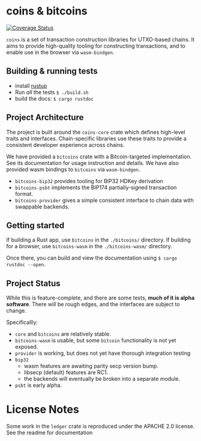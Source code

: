 # coins & bitcoins

[![Coverage Status](https://coveralls.io/repos/github/summa-tx/riemann-rs/badge.svg?branch=master)](https://coveralls.io/github/summa-tx/riemann-rs?branch=master)

`coins` is a set of transaction construction libraries for UTXO-based
chains. It aims to provide high-quality tooling for constructing
transactions, and to enable use in the browser via `wasm-bindgen`.

## Building & running tests

- install [rustup](https://rustup.rs/)
- Run _all_ the tests `$ ./build.sh`
- build the docs: `$ cargo rustdoc`

## Project Architecture

The project is built around the `coins-core` crate which defines high-level
traits and interfaces. Chain-specific libraries use these traits to provide
a consistent developer experience across chains.

We have provided a `bitcoins` crate with a Bitcoin-targeted implementation. See
its documentation for usage instruction and details. We have also provided wasm
bindings to `bitcoins` via `wasm-bindgen`.

- `bitcoins-bip32` provides tooling for BIP32 HDKey derivation
- `bitcoins-psbt` implements the BIP174 partially-signed transaction format.
- `bitcoins-provider` gives a simple consistent interface to chain data with
swappable backends.

## Getting started

If building a Rust app, use `bitcoins` in the `./bitcoins/` directory. If
building for a browser, use `bitcoins-wasm` in the `./bitcoins-wasm/` directory.

Once there, you can build and view the documentation using
`$ cargo rustdoc --open`.

## Project Status

While this is feature-complete, and there are some tests, **much of it is
alpha software**. There will be rough edges, and the interfaces are subject to
change.

Specificallly:
- `core` and `bitcoins` are relatively stable.
- `bitcoins-wasm` is usable, but some `bitcoin` functionality is not yet
exposed.
- `provider` is working, but does not yet have thorough integration testing
- `bip32`
  - wasm features are awaiting parity secp version bump.
  - libsecp (default) features are RC1.
  - the backends will eventually be broken into a separate module.
- `psbt` is early alpha.

# License Notes

Some work in the `ledger` crate is reproduced under the APACHE 2.0 license. See
the readme for documentation
